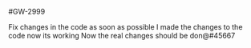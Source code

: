 #GW-2999

Fix changes in the code as soon as possible
I made the changes to the code now its working
Now the real changes should be don@#45667
